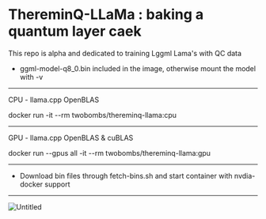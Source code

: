 # ThereminQ-LLaMa : baking a quantum layer caek

This repo is alpha and dedicated to training Lggml Lama's with QC data

- ggml-model-q8_0.bin included in the image, otherwise mount the model with -v
 
--------

CPU - llama.cpp OpenBLAS

docker run -it --rm twobombs/thereminq-llama:cpu

--------

GPU - llama.cpp OpenBLAS & cuBLAS

docker run --gpus all -it --rm twobombs/thereminq-llama:gpu

--------
- Download bin files through fetch-bins.sh and start container with nvdia-docker support

--------
![Untitled](https://user-images.githubusercontent.com/12692227/232248160-f4c2a3aa-fd19-4b62-b6f2-532ec44ca0e3.png)
